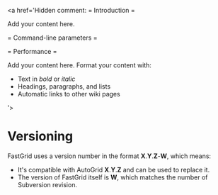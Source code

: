 <a href='Hidden comment: 
= Introduction =

Add your content here.

= Command-line parameters =

= Performance =

Add your content here.  Format your content with:
* Text in *bold* or _italic_
* Headings, paragraphs, and lists
* Automatic links to other wiki pages

'></a>


# Versioning #

FastGrid uses a version number in the format **X**.**Y**.**Z**-**W**, which means:
  * It's compatible with AutoGrid **X**.**Y**.**Z** and can be used to replace it.
  * The version of FastGrid itself is **W**, which matches the number of Subversion revision.